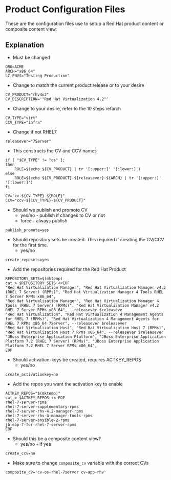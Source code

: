 # Product Configuration Files

These are the configuration files use to setup a Red Hat product content or composite content view.

## Explanation


* Must be changed

```
ORG=ACME
ARCH="x86_64"
LC_ENVS="Testing Production"
```

* Change to match the current product release or to your desire
  
```
CV_PRODUCT="rhv4u2"
CV_DESCRIPTION='"Red Hat Virtualization 4.2"'
```

* Change to your desire, refer to the 10 steps refarch

```
CV_TYPE="virt"
CCV_TYPE="infra"
```

* Change if not RHEL7
  
```
releasever="7Server"
```

* This constructs the CV and CCV names
  
```
if [ "$CV_TYPE" != "os" ];
then
    ROLE=$(echo ${CV_PRODUCT} | tr '[:upper:]' '[:lower:]')
else
    ROLE=$(echo ${CV_PRODUCT}-${releasever}-${ARCH} | tr '[:upper:]' '[:lower:]')
fi

CV="cv-${CV_TYPE}-${ROLE}"
CCV="ccv-${CCV_TYPE}-${CV_PRODUCT}"
```

* Should we publish and promote CV
	- yes/no - publish if changes to CV or not
	-  force - always publish

```
publish_promote=yes
```

* Should repository sets be created. This required if creating the CV/CCV for the first time.
	- yes/no

```
create_reposets=yes
```

* Add the repositories required for the Red Hat Product

```
REPOSITORY_SETS=$(mktemp)
cat > $REPOSITORY_SETS <<EOF
"Red Hat Virtualization Manager", "Red Hat Virtualization Manager v4.2 (RHEL 7 Server) (RPMs)", "Red Hat Virtualization Manager 4 Tools RHEL 7 Server RPMs x86_64",
"Red Hat Virtualization Manager", "Red Hat Virtualization Manager 4 Tools (RHEL 7 Server) (RPMs)", "Red Hat Virtualization Manager v4.2 RHEL 7 Server RPMs x86_64", --releasever $releaseve
"Red Hat Virtualization", "Red Hat Virtualization 4 Management Agents for RHEL 7 (RPMs)", "Red Hat Virtualization 4 Management Agents for RHEL 7 RPMs x86_64 7Server", --releasever $releasever
"Red Hat Virtualization Host", "Red Hat Virtualization Host 7 (RPMs)", "Red Hat Virtualization Host 7 RPMs x86_64", --releasever $releasever
"JBoss Enterprise Application Platform", "JBoss Enterprise Application Platform 7.2 (RHEL 7 Server) (RPMs)", "JBoss Enterprise Application Platform 7.2 RHEL 7 Server RPMs x86_64",
EOF
```

* Should activation-keys be created, requires ACTKEY_REPOS
	- yes/no

```
create_activationkey=no
```

* Add the repos you want the activation key to enable

```
ACTKEY_REPOS="$(mktemp)"
cat > $ACTKEY_REPOS << EOF
rhel-7-server-rpms
rhel-7-server-supplementary-rpms
rhel-7-server-rhv-4.2-manager-rpms
rhel-7-server-rhv-4-manager-tools-rpms
rhel-7-server-ansible-2-rpms
jb-eap-7-for-rhel-7-server-rpms
EOF
```

* Should this be a composite content view?
	- yes/no - if yes

```
create_ccv=no
```
* Make sure to change `composite_cv` variable with the correct CVs

```
composite_cv='cv-os-rhel-7server cv-app-rhv'
```



